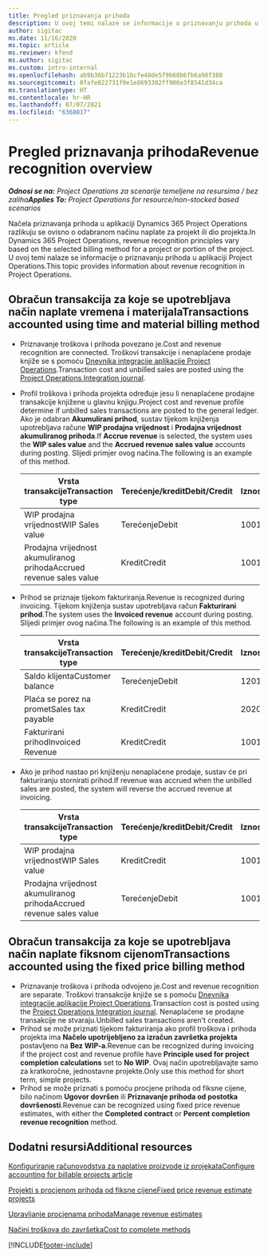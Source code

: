 ```yaml
---
title: Pregled priznavanja prihoda
description: U ovoj temi nalaze se informacije o priznavanju prihoda u aplikaciji Project Operations.
author: sigitac
ms.date: 11/16/2020
ms.topic: article
ms.reviewer: kfend
ms.author: sigitac
ms.custom: intro-internal
ms.openlocfilehash: ab9b36b71223b1bcfe48de5f9b68b6fb6a98f388
ms.sourcegitcommit: 0fafe022731f0e1e8693382ff906e3f8541d34ca
ms.translationtype: HT
ms.contentlocale: hr-HR
ms.lasthandoff: 07/07/2021
ms.locfileid: "6368017"
---
```

# <a name="revenue-recognition-overview"></a><span data-ttu-id="382e8-103">Pregled priznavanja prihoda</span><span class="sxs-lookup"><span data-stu-id="382e8-103">Revenue recognition overview</span></span>

<span data-ttu-id="382e8-104">_**Odnosi se na:** Project Operations za scenarije temeljene na resursima / bez zaliha_</span><span class="sxs-lookup"><span data-stu-id="382e8-104">_**Applies To:** Project Operations for resource/non-stocked based scenarios_</span></span>

<span data-ttu-id="382e8-105">Načela priznavanja prihoda u aplikaciji Dynamics 365 Project Operations razlikuju se ovisno o odabranom načinu naplate za projekt ili dio projekta.</span><span class="sxs-lookup"><span data-stu-id="382e8-105">In Dynamics 365 Project Operations, revenue recognition principles vary based on the selected billing method for a project or portion of the project.</span></span> <span data-ttu-id="382e8-106">U ovoj temi nalaze se informacije o priznavanju prihoda u aplikaciji Project Operations.</span><span class="sxs-lookup"><span data-stu-id="382e8-106">This topic provides information about revenue recognition in Project Operations.</span></span>

## <a name="transactions-accounted-using-time-and-material-billing-method"></a><span data-ttu-id="382e8-107">Obračun transakcija za koje se upotrebljava način naplate vremena i materijala</span><span class="sxs-lookup"><span data-stu-id="382e8-107">Transactions accounted using time and material billing method</span></span>

- <span data-ttu-id="382e8-108">Priznavanje troškova i prihoda povezano je.</span><span class="sxs-lookup"><span data-stu-id="382e8-108">Cost and revenue recognition are connected.</span></span> <span data-ttu-id="382e8-109">Troškovi transakcije i nenaplaćene prodaje knjiže se s pomoću [Dnevnika integracije aplikacije Project Operations](../project-accounting/project-operations-integration-journal.md).</span><span class="sxs-lookup"><span data-stu-id="382e8-109">Transaction cost and unbilled sales are posted using the [Project Operations Integration journal](../project-accounting/project-operations-integration-journal.md).</span></span>
- <span data-ttu-id="382e8-110">Profil troškova i prihoda projekta određuje jesu li nenaplaćene prodajne transakcije knjižene u glavnu knjigu.</span><span class="sxs-lookup"><span data-stu-id="382e8-110">Project cost and revenue profile determine if unbilled sales transactions are posted to the general ledger.</span></span> <span data-ttu-id="382e8-111">Ako je odabran **Akumulirani prihod**, sustav tijekom knjiženja upotrebljava račune **WIP prodajna vrijednost** i **Prodajna vrijednost akumuliranog prihoda**.</span><span class="sxs-lookup"><span data-stu-id="382e8-111">If **Accrue revenue** is selected, the system uses the **WIP sales value** and the **Accrued revenue sales value** accounts during posting.</span></span> <span data-ttu-id="382e8-112">Slijedi primjer ovog načina.</span><span class="sxs-lookup"><span data-stu-id="382e8-112">The following is an example of this method.</span></span>  

  | <span data-ttu-id="382e8-113">Vrsta transakcije</span><span class="sxs-lookup"><span data-stu-id="382e8-113">Transaction type</span></span> | <span data-ttu-id="382e8-114">Terećenje/kredit</span><span class="sxs-lookup"><span data-stu-id="382e8-114">Debit/Credit</span></span> | <span data-ttu-id="382e8-115">Iznos</span><span class="sxs-lookup"><span data-stu-id="382e8-115">Amount</span></span> |
  | --- | --- | --- |
  | <span data-ttu-id="382e8-116">WIP prodajna vrijednost</span><span class="sxs-lookup"><span data-stu-id="382e8-116">WIP Sales value</span></span> | <span data-ttu-id="382e8-117">Terećenje</span><span class="sxs-lookup"><span data-stu-id="382e8-117">Debit</span></span> | <span data-ttu-id="382e8-118">100</span><span class="sxs-lookup"><span data-stu-id="382e8-118">100</span></span> |
  | <span data-ttu-id="382e8-119">Prodajna vrijednost akumuliranog prihoda</span><span class="sxs-lookup"><span data-stu-id="382e8-119">Accrued revenue sales value</span></span> | <span data-ttu-id="382e8-120">Kredit</span><span class="sxs-lookup"><span data-stu-id="382e8-120">Credit</span></span> | <span data-ttu-id="382e8-121">100</span><span class="sxs-lookup"><span data-stu-id="382e8-121">100</span></span> |

- <span data-ttu-id="382e8-122">Prihod se priznaje tijekom fakturiranja.</span><span class="sxs-lookup"><span data-stu-id="382e8-122">Revenue is recognized during invoicing.</span></span> <span data-ttu-id="382e8-123">Tijekom knjiženja sustav upotrebljava račun **Fakturirani prihod**.</span><span class="sxs-lookup"><span data-stu-id="382e8-123">The system uses the **Invoiced revenue** account during posting.</span></span> <span data-ttu-id="382e8-124">Slijedi primjer ovog načina.</span><span class="sxs-lookup"><span data-stu-id="382e8-124">The following is an example of this method.</span></span>  

  | <span data-ttu-id="382e8-125">Vrsta transakcije</span><span class="sxs-lookup"><span data-stu-id="382e8-125">Transaction type</span></span> | <span data-ttu-id="382e8-126">Terećenje/kredit</span><span class="sxs-lookup"><span data-stu-id="382e8-126">Debit/Credit</span></span> | <span data-ttu-id="382e8-127">Iznos</span><span class="sxs-lookup"><span data-stu-id="382e8-127">Amount</span></span> |
  | --- | --- | --- |
  | <span data-ttu-id="382e8-128">Saldo klijenta</span><span class="sxs-lookup"><span data-stu-id="382e8-128">Customer balance</span></span> | <span data-ttu-id="382e8-129">Terećenje</span><span class="sxs-lookup"><span data-stu-id="382e8-129">Debit</span></span> | <span data-ttu-id="382e8-130">120</span><span class="sxs-lookup"><span data-stu-id="382e8-130">120</span></span> |
  | <span data-ttu-id="382e8-131">Plaća se porez na promet</span><span class="sxs-lookup"><span data-stu-id="382e8-131">Sales tax payable</span></span> | <span data-ttu-id="382e8-132">Kredit</span><span class="sxs-lookup"><span data-stu-id="382e8-132">Credit</span></span> | <span data-ttu-id="382e8-133">20</span><span class="sxs-lookup"><span data-stu-id="382e8-133">20</span></span> |
  | <span data-ttu-id="382e8-134">Fakturirani prihod</span><span class="sxs-lookup"><span data-stu-id="382e8-134">Invoiced Revenue</span></span> | <span data-ttu-id="382e8-135">Kredit</span><span class="sxs-lookup"><span data-stu-id="382e8-135">Credit</span></span> | <span data-ttu-id="382e8-136">100</span><span class="sxs-lookup"><span data-stu-id="382e8-136">100</span></span> |

- <span data-ttu-id="382e8-137">Ako je prihod nastao pri knjiženju nenaplaćene prodaje, sustav će pri fakturiranju stornirati prihod.</span><span class="sxs-lookup"><span data-stu-id="382e8-137">If revenue was accrued when the unbilled sales are posted, the system will reverse the accrued revenue at invoicing.</span></span>

  | <span data-ttu-id="382e8-138">Vrsta transakcije</span><span class="sxs-lookup"><span data-stu-id="382e8-138">Transaction type</span></span> | <span data-ttu-id="382e8-139">Terećenje/kredit</span><span class="sxs-lookup"><span data-stu-id="382e8-139">Debit/Credit</span></span> | <span data-ttu-id="382e8-140">Iznos</span><span class="sxs-lookup"><span data-stu-id="382e8-140">Amount</span></span> |
  | --- | --- | --- |
  | <span data-ttu-id="382e8-141">WIP prodajna vrijednost</span><span class="sxs-lookup"><span data-stu-id="382e8-141">WIP Sales value</span></span> | <span data-ttu-id="382e8-142">Kredit</span><span class="sxs-lookup"><span data-stu-id="382e8-142">Credit</span></span> | <span data-ttu-id="382e8-143">100</span><span class="sxs-lookup"><span data-stu-id="382e8-143">100</span></span> |
  | <span data-ttu-id="382e8-144">Prodajna vrijednost akumuliranog prihoda</span><span class="sxs-lookup"><span data-stu-id="382e8-144">Accrued revenue sales value</span></span> | <span data-ttu-id="382e8-145">Terećenje</span><span class="sxs-lookup"><span data-stu-id="382e8-145">Debit</span></span> | <span data-ttu-id="382e8-146">100</span><span class="sxs-lookup"><span data-stu-id="382e8-146">100</span></span> |

## <a name="transactions-accounted-using-the-fixed-price-billing-method"></a><span data-ttu-id="382e8-147">Obračun transakcija za koje se upotrebljava način naplate fiksnom cijenom</span><span class="sxs-lookup"><span data-stu-id="382e8-147">Transactions accounted using the fixed price billing method</span></span>

- <span data-ttu-id="382e8-148">Priznavanje troškova i prihoda odvojeno je.</span><span class="sxs-lookup"><span data-stu-id="382e8-148">Cost and revenue recognition are separate.</span></span> <span data-ttu-id="382e8-149">Troškovi transakcije knjiže se s pomoću [Dnevnika integracije aplikacije Project Operations](../project-accounting/project-operations-integration-journal.md).</span><span class="sxs-lookup"><span data-stu-id="382e8-149">Transaction cost is posted using the [Project Operations Integration journal](../project-accounting/project-operations-integration-journal.md).</span></span> <span data-ttu-id="382e8-150">Nenaplaćene se prodajne transakcije ne stvaraju.</span><span class="sxs-lookup"><span data-stu-id="382e8-150">Unbilled sales transactions aren't created.</span></span>
- <span data-ttu-id="382e8-151">Prihod se može priznati tijekom fakturiranja ako profil troškova i prihoda projekta ima **Načelo upotrijebljeno za izračun završetka projekta** postavljeno na **Bez WIP-a**.</span><span class="sxs-lookup"><span data-stu-id="382e8-151">Revenue can be recognized during invoicing if the project cost and revenue profile have **Principle used for project completion calculations** set to **No WIP**.</span></span> <span data-ttu-id="382e8-152">Ovaj način upotrebljavajte samo za kratkoročne, jednostavne projekte.</span><span class="sxs-lookup"><span data-stu-id="382e8-152">Only use this method for short term, simple projects.</span></span>
- <span data-ttu-id="382e8-153">Prihod se može priznati s pomoću procjene prihoda od fiksne cijene, bilo načinom **Ugovor dovršen** ili **Priznavanje prihoda od postotka dovršenosti**.</span><span class="sxs-lookup"><span data-stu-id="382e8-153">Revenue can be recognized using fixed price revenue estimates, with either the **Completed contract** or **Percent completion revenue recognition** method.</span></span>

## <a name="additional-resources"></a><span data-ttu-id="382e8-154">Dodatni resursi</span><span class="sxs-lookup"><span data-stu-id="382e8-154">Additional resources</span></span>
[<span data-ttu-id="382e8-155">Konfiguriranje računovodstva za naplative proizvode iz projekata</span><span class="sxs-lookup"><span data-stu-id="382e8-155">Configure accounting for billable projects article</span></span>](../project-accounting/configure-accounting-billable-projects.md)

[<span data-ttu-id="382e8-156">Projekti s procjenom prihoda od fiksne cijene</span><span class="sxs-lookup"><span data-stu-id="382e8-156">Fixed price revenue estimate projects</span></span>](rev-rec-percentage-completion-method.md)

[<span data-ttu-id="382e8-157">Upravljanje procjenama prihoda</span><span class="sxs-lookup"><span data-stu-id="382e8-157">Manage revenue estimates</span></span>](rev-rec-completed-contract-method.md)

[<span data-ttu-id="382e8-158">Načini troškova do završetka</span><span class="sxs-lookup"><span data-stu-id="382e8-158">Cost to complete methods</span></span>](cost-complete-methods.md)


[!INCLUDE[footer-include](../includes/footer-banner.md)]